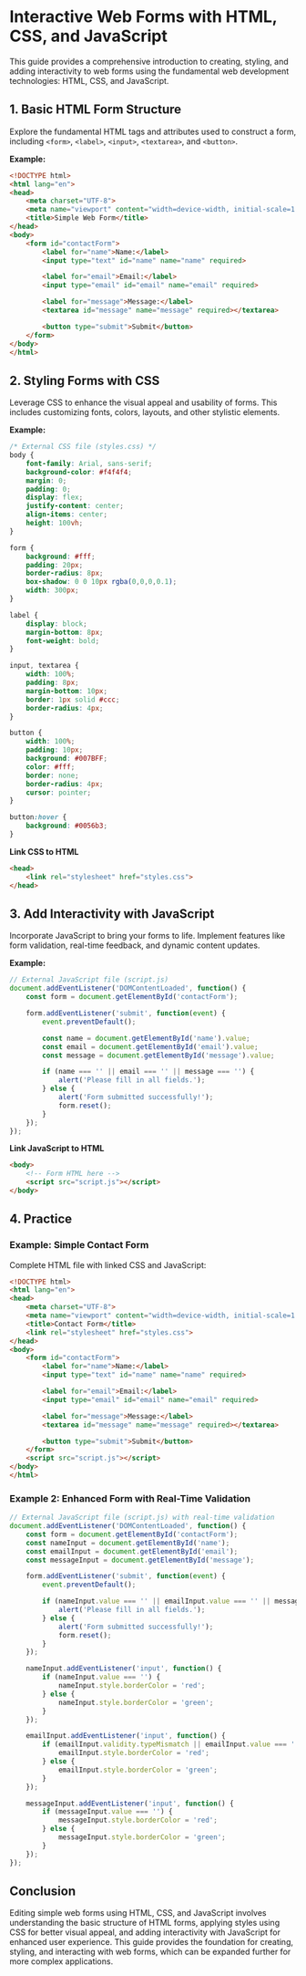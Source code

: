 # Interactive Web Forms with HTML, CSS, and JavaScript

This guide provides a comprehensive introduction to creating, styling, and adding interactivity to web forms using the fundamental web development technologies: HTML, CSS, and JavaScript.

## 1. Basic HTML Form Structure

Explore the fundamental HTML tags and attributes used to construct a form, including `<form>`, `<label>`, `<input>`, `<textarea>`, and `<button>`.

**Example:**

```html
<!DOCTYPE html>
<html lang="en">
<head>
    <meta charset="UTF-8">
    <meta name="viewport" content="width=device-width, initial-scale=1.0">
    <title>Simple Web Form</title>
</head>
<body>
    <form id="contactForm">
        <label for="name">Name:</label>
        <input type="text" id="name" name="name" required>

        <label for="email">Email:</label>
        <input type="email" id="email" name="email" required>

        <label for="message">Message:</label>
        <textarea id="message" name="message" required></textarea>

        <button type="submit">Submit</button>
    </form>
</body>
</html>
```

## 2. Styling Forms with CSS

Leverage CSS to enhance the visual appeal and usability of forms. This includes customizing fonts, colors, layouts, and other stylistic elements.

**Example:**

```css
/* External CSS file (styles.css) */
body {
    font-family: Arial, sans-serif;
    background-color: #f4f4f4;
    margin: 0;
    padding: 0;
    display: flex;
    justify-content: center;
    align-items: center;
    height: 100vh;
}

form {
    background: #fff;
    padding: 20px;
    border-radius: 8px;
    box-shadow: 0 0 10px rgba(0,0,0,0.1);
    width: 300px;
}

label {
    display: block;
    margin-bottom: 8px;
    font-weight: bold;
}

input, textarea {
    width: 100%;
    padding: 8px;
    margin-bottom: 10px;
    border: 1px solid #ccc;
    border-radius: 4px;
}

button {
    width: 100%;
    padding: 10px;
    background: #007BFF;
    color: #fff;
    border: none;
    border-radius: 4px;
    cursor: pointer;
}

button:hover {
    background: #0056b3;
}
```

**Link CSS to HTML**

```html
<head>
    <link rel="stylesheet" href="styles.css">
</head>
```

## 3. Add Interactivity with JavaScript

Incorporate JavaScript to bring your forms to life. Implement features like form validation, real-time feedback, and dynamic content updates.

**Example:**

```javascript
// External JavaScript file (script.js)
document.addEventListener('DOMContentLoaded', function() {
    const form = document.getElementById('contactForm');

    form.addEventListener('submit', function(event) {
        event.preventDefault();

        const name = document.getElementById('name').value;
        const email = document.getElementById('email').value;
        const message = document.getElementById('message').value;

        if (name === '' || email === '' || message === '') {
            alert('Please fill in all fields.');
        } else {
            alert('Form submitted successfully!');
            form.reset();
        }
    });
});
```

**Link JavaScript to HTML**

```html
<body>
    <!-- Form HTML here -->
    <script src="script.js"></script>
</body>
```

## 4. Practice

### Example: Simple Contact Form

Complete HTML file with linked CSS and JavaScript:

```html
<!DOCTYPE html>
<html lang="en">
<head>
    <meta charset="UTF-8">
    <meta name="viewport" content="width=device-width, initial-scale=1.0">
    <title>Contact Form</title>
    <link rel="stylesheet" href="styles.css">
</head>
<body>
    <form id="contactForm">
        <label for="name">Name:</label>
        <input type="text" id="name" name="name" required>

        <label for="email">Email:</label>
        <input type="email" id="email" name="email" required>

        <label for="message">Message:</label>
        <textarea id="message" name="message" required></textarea>

        <button type="submit">Submit</button>
    </form>
    <script src="script.js"></script>
</body>
</html>
```

### Example 2: Enhanced Form with Real-Time Validation

```javascript
// External JavaScript file (script.js) with real-time validation
document.addEventListener('DOMContentLoaded', function() {
    const form = document.getElementById('contactForm');
    const nameInput = document.getElementById('name');
    const emailInput = document.getElementById('email');
    const messageInput = document.getElementById('message');

    form.addEventListener('submit', function(event) {
        event.preventDefault();

        if (nameInput.value === '' || emailInput.value === '' || messageInput.value === '') {
            alert('Please fill in all fields.');
        } else {
            alert('Form submitted successfully!');
            form.reset();
        }
    });

    nameInput.addEventListener('input', function() {
        if (nameInput.value === '') {
            nameInput.style.borderColor = 'red';
        } else {
            nameInput.style.borderColor = 'green';
        }
    });

    emailInput.addEventListener('input', function() {
        if (emailInput.validity.typeMismatch || emailInput.value === '') {
            emailInput.style.borderColor = 'red';
        } else {
            emailInput.style.borderColor = 'green';
        }
    });

    messageInput.addEventListener('input', function() {
        if (messageInput.value === '') {
            messageInput.style.borderColor = 'red';
        } else {
            messageInput.style.borderColor = 'green';
        }
    });
});
```

## Conclusion

Editing simple web forms using HTML, CSS, and JavaScript involves understanding the basic structure of HTML forms, applying styles using CSS for better visual appeal, and adding interactivity with JavaScript for enhanced user experience. This guide provides the foundation for creating, styling, and interacting with web forms, which can be expanded further for more complex applications.
